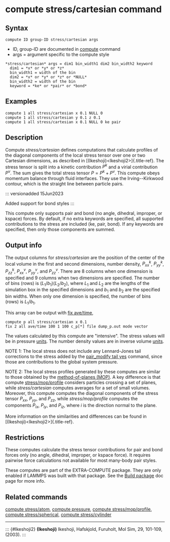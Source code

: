 # compute stress/cartesian command

## Syntax

``` LAMMPS
compute ID group-ID stress/cartesian args
```

-   ID, group-ID are documented in [compute](compute) command
-   args = argument specific to the compute style

<!-- -->

    *stress/cartesian* args = dim1 bin_width1 dim2 bin_width2 keyword
      dim1 = *x* or *y* or *z*
      bin_width1 = width of the bin
      dim2 = *x* or *y* or *z* or *NULL*
      bin_width2 = width of the bin
      keyword = *ke* or *pair* or *bond*

## Examples

``` LAMMPS
compute 1 all stress/cartesian x 0.1 NULL 0
compute 1 all stress/cartesian y 0.1 z 0.1
compute 1 all stress/cartesian x 0.1 NULL 0 ke pair
```

## Description

Compute *stress/cartesian* defines computations that calculate profiles
of the diagonal components of the local stress tensor over one or two
Cartesian dimensions, as described in
[(Ikeshoji)\<Ikeshoji2\>]{.title-ref}. The stress tensor is split into a
kinetic contribution $P^k$ and a virial contribution $P^v$. The sum
gives the total stress tensor $P = P^k+P^v$. This compute obeys momentum
balance through fluid interfaces. They use the Irving\--Kirkwood
contour, which is the straight line between particle pairs.

::: versionadded
15Jun2023

Added support for bond styles
:::

This compute only supports pair and bond (no angle, dihedral, improper,
or kspace) forces. By default, if no extra keywords are specified, all
supported contributions to the stress are included (ke, pair, bond). If
any keywords are specified, then only those components are summed.

## Output info

The output columns for *stress/cartesian* are the position of the center
of the local volume in the first and second dimensions, number density,
$P^k_{xx}$, $P^k_{yy}$, $P^k_{zz}$, $P^v_{xx}$, $P^v_{yy}$, and
$P^v_{zz}$. There are 8 columns when one dimension is specified and 9
columns when two dimensions are specified. The number of bins (rows) is
$(L_1/b_1)(L_2/b_2)$, where $L_1$ and $L_2$ are the lengths of the
simulation box in the specified dimensions and $b_1$ and $b_2$ are the
specified bin widths. When only one dimension is specified, the number
of bins (rows) is $L_1/b_1$.

This array can be output with [fix ave/time](fix_ave_time),

``` LAMMPS
compute p all stress/cartesian x 0.1
fix 2 all ave/time 100 1 100 c_p[*] file dump_p.out mode vector
```

The values calculated by this compute are \"intensive\". The stress
values will be in pressure [units](units). The number density values are
in inverse volume [units](units).

NOTE 1: The local stress does not include any Lennard-Jones tail
corrections to the stress added by the [pair_modify tail
yes](pair_modify) command, since those are contributions to the global
system pressure.

NOTE 2: The local stress profiles generated by these computes are
similar to those obtained by the [method-of-planes
(MOP)](compute_stress_mop). A key difference is that compute
[stress/mop/profile](compute_stress_mop) considers particles crossing a
set of planes, while *stress/cartesian* computes averages for a set of
small volumes. Moreover, this compute computes the diagonal components
of the stress tensor $P_{xx}$, $P_{yy}$, and $P_{zz}$, while
*stress/mop/profile* computes the components $P_{ix}$, $P_{iy}$, and
$P_{iz}$, where $i$ is the direction normal to the plane.

More information on the similarities and differences can be found in
[(Ikeshoji)\<Ikeshoji2\>]{.title-ref}.

## Restrictions

These computes calculate the stress tensor contributions for pair and
bond forces only (no angle, dihedral, improper, or kspace force). It
requires pairwise force calculations not available for most many-body
pair styles.

These computes are part of the EXTRA-COMPUTE package. They are only
enabled if LAMMPS was built with that package. See the [Build
package](Build_package) doc page for more info.

## Related commands

[compute stress/atom](compute_stress_atom), [compute
pressure](compute_pressure), [compute
stress/mop/profile](compute_stress_mop), [compute
stress/spherical](compute_stress_curvilinear), [compute
stress/cylinder](compute_stress_curvilinear)

------------------------------------------------------------------------

::: {#Ikeshoji2}
**(Ikeshoji)** Ikeshoji, Hafskjold, Furuholt, Mol Sim, 29, 101-109,
(2003).
:::
